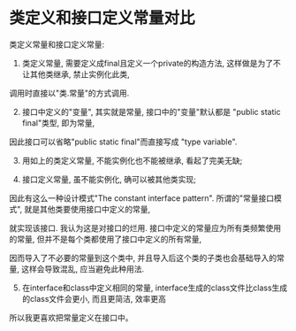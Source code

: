 # 类定义和接口定义常量对比



类定义常量和接口定义常量:

1. 类定义常量, 需要定义成final且定义一个private的构造方法, 这样做是为了不让其他类继承, 禁止实例化此类,

调用时直接以"类.常量"的方式调用.

2. 接口中定义的"变量", 其实就是常量, 接口中的"变量"默认都是 "public static final"类型, 即为常量,

因此接口可以省略"public static final"而直接写成 "type variable".

3. 用如上的类定义常量, 不能实例化也不能被继承, 看起了完美无缺;

4. 接口定义常量, 虽不能实例化, 确可以被其他类实现;

因此有这么一种设计模式"The constant interface pattern". 所谓的"常量接口模式",  就是其他类要使用接口中定义的常量,

就实现该接口. 我认为这是对接口的烂用. 接口中定义的常量应为所有类频繁使用的常量, 但并不是每个类都使用了接口中定义的所有常量,

因而导入了不必要的常量到这个类中, 并且导入后这个类的子类也会基础导入的常量, 这样会导致混乱, 应当避免此种用法.

5. 在interface和class中定义相同的常量, interface生成的class文件比class生成的class文件会更小, 而且更简洁, 效率更高

所以我更喜欢把常量定义在接口中。





